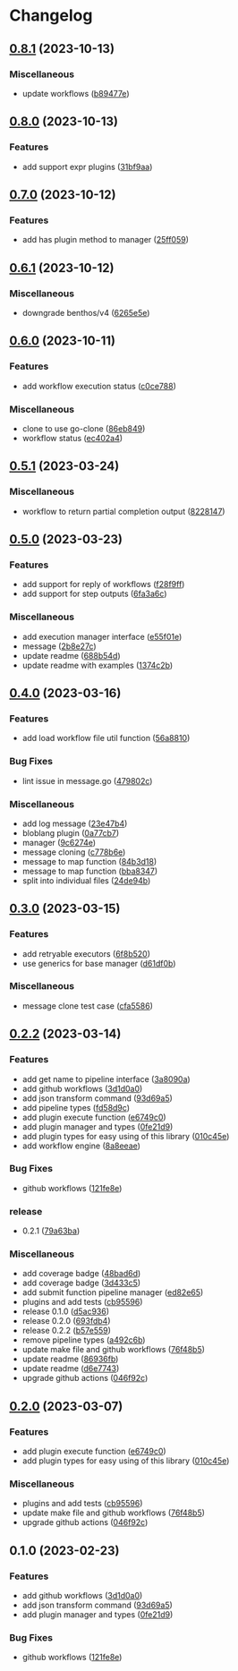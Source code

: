 # Changelog

## [0.8.1](https://github.com/rudderlabs/rudder-plugins-manager/compare/v0.8.0...v0.8.1) (2023-10-13)


### Miscellaneous

* update workflows ([b89477e](https://github.com/rudderlabs/rudder-plugins-manager/commit/b89477e4810e7ec83075deaf40fd19824cfbf2b5))

## [0.8.0](https://github.com/rudderlabs/rudder-plugins-manager/compare/v0.7.0...v0.8.0) (2023-10-13)


### Features

* add support expr plugins ([31bf9aa](https://github.com/rudderlabs/rudder-plugins-manager/commit/31bf9aa31bc85c342858f6fbc29f944c2007915f))

## [0.7.0](https://github.com/rudderlabs/rudder-plugins-manager/compare/v0.6.1...v0.7.0) (2023-10-12)


### Features

* add has plugin method to manager ([25ff059](https://github.com/rudderlabs/rudder-plugins-manager/commit/25ff0599df51ccfe14d739871d8d0707bdcd8068))

## [0.6.1](https://github.com/rudderlabs/rudder-plugins-manager/compare/v0.6.0...v0.6.1) (2023-10-12)


### Miscellaneous

* downgrade benthos/v4 ([6265e5e](https://github.com/rudderlabs/rudder-plugins-manager/commit/6265e5ef39444d262eb89ff918a5c60cb09eab16))

## [0.6.0](https://github.com/rudderlabs/rudder-plugins-manager/compare/v0.5.1...v0.6.0) (2023-10-11)


### Features

* add workflow execution status ([c0ce788](https://github.com/rudderlabs/rudder-plugins-manager/commit/c0ce788a211bc8c80cc8eb0fadd2cc80c5142537))


### Miscellaneous

* clone to use go-clone ([86eb849](https://github.com/rudderlabs/rudder-plugins-manager/commit/86eb84947edac5950083d4d4619048fc8057c2f3))
* workflow status ([ec402a4](https://github.com/rudderlabs/rudder-plugins-manager/commit/ec402a4c23bc3ff3476a07529c1b579dc18a456f))

## [0.5.1](https://github.com/rudderlabs/rudder-plugins-manager/compare/v0.5.0...v0.5.1) (2023-03-24)


### Miscellaneous

* workflow to return partial completion output ([8228147](https://github.com/rudderlabs/rudder-plugins-manager/commit/82281471bf9a21b45d3a9ef7c301bab0d6c482d1))

## [0.5.0](https://github.com/rudderlabs/rudder-plugins-manager/compare/v0.4.0...v0.5.0) (2023-03-23)


### Features

* add support for reply of workflows ([f28f9ff](https://github.com/rudderlabs/rudder-plugins-manager/commit/f28f9ffb7bd4372b753f5ce55ac3cf7199dd3021))
* add support for step outputs ([6fa3a6c](https://github.com/rudderlabs/rudder-plugins-manager/commit/6fa3a6cfb4cd2295225abbefe1f3e171f2f56bcc))


### Miscellaneous

* add execution manager interface ([e55f01e](https://github.com/rudderlabs/rudder-plugins-manager/commit/e55f01efad9e8899593ec28ebbbcb66a64cec0d8))
* message ([2b8e27c](https://github.com/rudderlabs/rudder-plugins-manager/commit/2b8e27cdd32cc594d7c339437343a60ee946766c))
* update readme ([688b54d](https://github.com/rudderlabs/rudder-plugins-manager/commit/688b54d11032d3dbf929544edb8b6ccce364666f))
* update readme with examples ([1374c2b](https://github.com/rudderlabs/rudder-plugins-manager/commit/1374c2b3697ea0e320c632b43905d55537e618f7))

## [0.4.0](https://github.com/rudderlabs/rudder-plugins-manager/compare/v0.3.0...v0.4.0) (2023-03-16)


### Features

* add load workflow file util function ([56a8810](https://github.com/rudderlabs/rudder-plugins-manager/commit/56a8810378156842deb9298ba9e4985b8a2b4cec))


### Bug Fixes

* lint issue in message.go ([479802c](https://github.com/rudderlabs/rudder-plugins-manager/commit/479802c9c1acbb7a54644b23163cf1c9e5db76ee))


### Miscellaneous

* add log message ([23e47b4](https://github.com/rudderlabs/rudder-plugins-manager/commit/23e47b49965cd81e9f6a466ba4cb837aac31e3bb))
* bloblang plugin ([0a77cb7](https://github.com/rudderlabs/rudder-plugins-manager/commit/0a77cb730f4b3f32c0eaaeb32af502f3d013b9e8))
* manager ([9c6274e](https://github.com/rudderlabs/rudder-plugins-manager/commit/9c6274ef63b9bd638503d079defa0951e5d6f47d))
* message cloning ([c778b6e](https://github.com/rudderlabs/rudder-plugins-manager/commit/c778b6e9414fa740f07ffc3242762e1d6dde901f))
* message to map function ([84b3d18](https://github.com/rudderlabs/rudder-plugins-manager/commit/84b3d1876528cb0b5176a13cdc5dfaca08aa94d6))
* message to map function ([bba8347](https://github.com/rudderlabs/rudder-plugins-manager/commit/bba834792fa12246e37ed24c42f561c5046ce429))
* split into individual files ([24de94b](https://github.com/rudderlabs/rudder-plugins-manager/commit/24de94b7317ba0b36cb96fd6961843fb2aa78273))

## [0.3.0](https://github.com/rudderlabs/rudder-plugins-manager/compare/v0.2.2...v0.3.0) (2023-03-15)


### Features

* add retryable executors ([6f8b520](https://github.com/rudderlabs/rudder-plugins-manager/commit/6f8b520ae13183cd9ad2ddd056c1b2a199f3fabb))
* use generics for base manager ([d61df0b](https://github.com/rudderlabs/rudder-plugins-manager/commit/d61df0b10607f2cd35c3ff153b4b6230d30f5e33))


### Miscellaneous

* message clone test case ([cfa5586](https://github.com/rudderlabs/rudder-plugins-manager/commit/cfa558641738e2ec5da3f56c754e78c2dee502ba))

## [0.2.2](https://github.com/rudderlabs/rudder-plugins-manager/compare/v0.2.0...v0.2.2) (2023-03-14)


### Features

* add get name to pipeline interface ([3a8090a](https://github.com/rudderlabs/rudder-plugins-manager/commit/3a8090a33dc6ac6e49d26f7aa809e0ce1941c578))
* add github workflows ([3d1d0a0](https://github.com/rudderlabs/rudder-plugins-manager/commit/3d1d0a0d0ef44e801b017148200b38c667356b32))
* add json transform command ([93d69a5](https://github.com/rudderlabs/rudder-plugins-manager/commit/93d69a5ed1a216e578d4d2d630f0f5cefe6730a7))
* add pipeline types ([fd58d9c](https://github.com/rudderlabs/rudder-plugins-manager/commit/fd58d9c6bbbb2846cbbfc658e7497e8bdbd7b6c5))
* add plugin execute function ([e6749c0](https://github.com/rudderlabs/rudder-plugins-manager/commit/e6749c0d8292ec41992f22cfebbc57a8f5b5b825))
* add plugin manager and types ([0fe21d9](https://github.com/rudderlabs/rudder-plugins-manager/commit/0fe21d99579603a188ae75702de00637eb79aee5))
* add plugin types for easy using of this library ([010c45e](https://github.com/rudderlabs/rudder-plugins-manager/commit/010c45ec9e90f3c6f6096248c15381f72578069b))
* add workflow engine ([8a8eeae](https://github.com/rudderlabs/rudder-plugins-manager/commit/8a8eeae851fbbc515eaf7f8fa064c3bafff7a1ae))


### Bug Fixes

* github workflows ([121fe8e](https://github.com/rudderlabs/rudder-plugins-manager/commit/121fe8e9bccb5b465f33f3fda4d37f46f7cfcc4d))


### release

* 0.2.1 ([79a63ba](https://github.com/rudderlabs/rudder-plugins-manager/commit/79a63badae268e61ae7256fcdcd7c77f30f9fe64))


### Miscellaneous

* add coverage badge ([48bad6d](https://github.com/rudderlabs/rudder-plugins-manager/commit/48bad6d89ce0db9894af3b4c4913c87f28f96390))
* add coverage badge ([3d433c5](https://github.com/rudderlabs/rudder-plugins-manager/commit/3d433c58e3803d29d59513d2b40e10c4a9d2ff94))
* add submit function pipeline manager ([ed82e65](https://github.com/rudderlabs/rudder-plugins-manager/commit/ed82e65c1bcc24cc111ef234c873ce5224e2233d))
* plugins and add tests ([cb95596](https://github.com/rudderlabs/rudder-plugins-manager/commit/cb95596d92970d6a153845754c60eab71cc8d767))
* release 0.1.0 ([d5ac936](https://github.com/rudderlabs/rudder-plugins-manager/commit/d5ac9365e308857ca3421ee7758b1bdd3eb03b25))
* release 0.2.0 ([693fdb4](https://github.com/rudderlabs/rudder-plugins-manager/commit/693fdb41168a2b241fa2fbbbb178c67dda331fc7))
* release 0.2.2 ([b57e559](https://github.com/rudderlabs/rudder-plugins-manager/commit/b57e559ec8947f80bfd5a8abc798243f31bebe75))
* remove pipeline types ([a492c6b](https://github.com/rudderlabs/rudder-plugins-manager/commit/a492c6b0246f2c81992a025a38c6e709a36d3735))
* update make file and github workflows ([76f48b5](https://github.com/rudderlabs/rudder-plugins-manager/commit/76f48b545daf74052e9da6e5dc0460f56463b81e))
* update readme ([86936fb](https://github.com/rudderlabs/rudder-plugins-manager/commit/86936fb01efc48f521e7aedb076f71873f589503))
* update readme ([d6e7743](https://github.com/rudderlabs/rudder-plugins-manager/commit/d6e7743a3e50e683e2fa31e5d7b0cac427f2329d))
* upgrade github actions ([046f92c](https://github.com/rudderlabs/rudder-plugins-manager/commit/046f92cfc52f15e29dbd9c1d141efc460b43500a))

## [0.2.0](https://github.com/rudderlabs/rudder-plugins-manager/compare/v0.1.0...v0.2.0) (2023-03-07)


### Features

* add plugin execute function ([e6749c0](https://github.com/rudderlabs/rudder-plugins-manager/commit/e6749c0d8292ec41992f22cfebbc57a8f5b5b825))
* add plugin types for easy using of this library ([010c45e](https://github.com/rudderlabs/rudder-plugins-manager/commit/010c45ec9e90f3c6f6096248c15381f72578069b))


### Miscellaneous

* plugins and add tests ([cb95596](https://github.com/rudderlabs/rudder-plugins-manager/commit/cb95596d92970d6a153845754c60eab71cc8d767))
* update make file and github workflows ([76f48b5](https://github.com/rudderlabs/rudder-plugins-manager/commit/76f48b545daf74052e9da6e5dc0460f56463b81e))
* upgrade github actions ([046f92c](https://github.com/rudderlabs/rudder-plugins-manager/commit/046f92cfc52f15e29dbd9c1d141efc460b43500a))

## 0.1.0 (2023-02-23)

### Features

* add github workflows ([3d1d0a0](https://github.com/rudderlabs/rudder-plugins-manager/commit/3d1d0a0d0ef44e801b017148200b38c667356b32))
* add json transform command ([93d69a5](https://github.com/rudderlabs/rudder-plugins-manager/commit/93d69a5ed1a216e578d4d2d630f0f5cefe6730a7))
* add plugin manager and types ([0fe21d9](https://github.com/rudderlabs/rudder-plugins-manager/commit/0fe21d99579603a188ae75702de00637eb79aee5))


### Bug Fixes

* github workflows ([121fe8e](https://github.com/rudderlabs/rudder-plugins-manager/commit/121fe8e9bccb5b465f33f3fda4d37f46f7cfcc4d))
